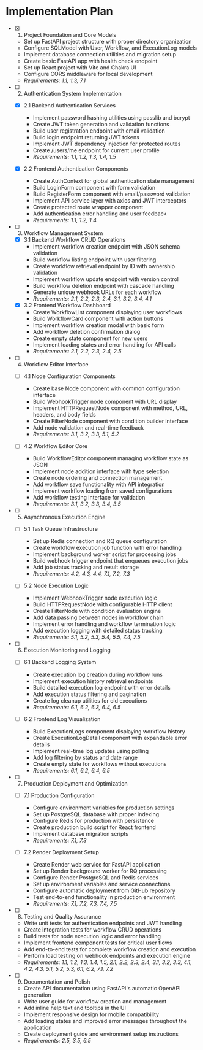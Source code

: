 # Implementation Plan

- [x] 1. Project Foundation and Core Models
  - Set up FastAPI project structure with proper directory organization
  - Configure SQLModel with User, Workflow, and ExecutionLog models
  - Implement database connection utilities and migration setup
  - Create basic FastAPI app with health check endpoint
  - Set up React project with Vite and Chakra UI
  - Configure CORS middleware for local development
  - _Requirements: 1.1, 1.3, 7.1_

- [ ] 2. Authentication System Implementation
  - [x] 2.1 Backend Authentication Services
    - Implement password hashing utilities using passlib and bcrypt
    - Create JWT token generation and validation functions
    - Build user registration endpoint with email validation
    - Build login endpoint returning JWT tokens
    - Implement JWT dependency injection for protected routes
    - Create /users/me endpoint for current user profile
    - _Requirements: 1.1, 1.2, 1.3, 1.4, 1.5_

  - [x] 2.2 Frontend Authentication Components


    - Create AuthContext for global authentication state management
    - Build LoginForm component with form validation
    - Build RegisterForm component with email/password validation
    - Implement API service layer with axios and JWT interceptors
    - Create protected route wrapper component
    - Add authentication error handling and user feedback
    - _Requirements: 1.1, 1.2, 1.4_

- [ ] 3. Workflow Management System
  - [x] 3.1 Backend Workflow CRUD Operations
    - Implement workflow creation endpoint with JSON schema validation
    - Build workflow listing endpoint with user filtering
    - Create workflow retrieval endpoint by ID with ownership validation
    - Implement workflow update endpoint with version control
    - Build workflow deletion endpoint with cascade handling
    - Generate unique webhook URLs for each workflow
    - _Requirements: 2.1, 2.2, 2.3, 2.4, 3.1, 3.2, 3.4, 4.1_
  - [x] 3.2 Frontend Workflow Dashboard
    - Create WorkflowList component displaying user workflows
    - Build WorkflowCard component with action buttons
    - Implement workflow creation modal with basic form
    - Add workflow deletion confirmation dialog
    - Create empty state component for new users
    - Implement loading states and error handling for API calls
    - _Requirements: 2.1, 2.2, 2.3, 2.4, 2.5_

- [ ] 4. Workflow Editor Interface
  - [ ] 4.1 Node Configuration Components
    - Create base Node component with common configuration interface
    - Build WebhookTrigger node component with URL display
    - Implement HTTPRequestNode component with method, URL, headers, and body fields
    - Create FilterNode component with condition builder interface
    - Add node validation and real-time feedback
    - _Requirements: 3.1, 3.2, 3.3, 5.1, 5.2_

  - [ ] 4.2 Workflow Editor Core
    - Build WorkflowEditor component managing workflow state as JSON
    - Implement node addition interface with type selection
    - Create node ordering and connection management
    - Add workflow save functionality with API integration
    - Implement workflow loading from saved configurations
    - Add workflow testing interface for validation
    - _Requirements: 3.1, 3.2, 3.3, 3.4, 3.5_

- [ ] 5. Asynchronous Execution Engine
  - [ ] 5.1 Task Queue Infrastructure
    - Set up Redis connection and RQ queue configuration
    - Create workflow execution job function with error handling
    - Implement background worker script for processing jobs
    - Build webhook trigger endpoint that enqueues execution jobs
    - Add job status tracking and result storage
    - _Requirements: 4.2, 4.3, 4.4, 7.1, 7.2, 7.3_

  - [ ] 5.2 Node Execution Logic
    - Implement WebhookTrigger node execution logic
    - Build HTTPRequestNode with configurable HTTP client
    - Create FilterNode with condition evaluation engine
    - Add data passing between nodes in workflow chain
    - Implement error handling and workflow termination logic
    - Add execution logging with detailed status tracking
    - _Requirements: 5.1, 5.2, 5.3, 5.4, 5.5, 7.4, 7.5_

- [ ] 6. Execution Monitoring and Logging
  - [ ] 6.1 Backend Logging System
    - Create execution log creation during workflow runs
    - Implement execution history retrieval endpoints
    - Build detailed execution log endpoint with error details
    - Add execution status filtering and pagination
    - Create log cleanup utilities for old executions
    - _Requirements: 6.1, 6.2, 6.3, 6.4, 6.5_

  - [ ] 6.2 Frontend Log Visualization
    - Build ExecutionLogs component displaying workflow history
    - Create ExecutionLogDetail component with expandable error details
    - Implement real-time log updates using polling
    - Add log filtering by status and date range
    - Create empty state for workflows without executions
    - _Requirements: 6.1, 6.2, 6.4, 6.5_

- [ ] 7. Production Deployment and Optimization
  - [ ] 7.1 Production Configuration
    - Configure environment variables for production settings
    - Set up PostgreSQL database with proper indexing
    - Configure Redis for production with persistence
    - Create production build script for React frontend
    - Implement database migration scripts
    - _Requirements: 7.1, 7.3_

  - [ ] 7.2 Render Deployment Setup
    - Create Render web service for FastAPI application
    - Set up Render background worker for RQ processing
    - Configure Render PostgreSQL and Redis services
    - Set up environment variables and service connections
    - Configure automatic deployment from GitHub repository
    - Test end-to-end functionality in production environment
    - _Requirements: 7.1, 7.2, 7.3, 7.4, 7.5_

- [ ] 8. Testing and Quality Assurance
  - Write unit tests for authentication endpoints and JWT handling
  - Create integration tests for workflow CRUD operations
  - Build tests for node execution logic and error handling
  - Implement frontend component tests for critical user flows
  - Add end-to-end tests for complete workflow creation and execution
  - Perform load testing on webhook endpoints and execution engine
  - _Requirements: 1.1, 1.2, 1.3, 1.4, 1.5, 2.1, 2.2, 2.3, 2.4, 3.1, 3.2, 3.3, 4.1, 4.2, 4.3, 5.1, 5.2, 5.3, 6.1, 6.2, 7.1, 7.2_

- [ ] 9. Documentation and Polish
  - Create API documentation using FastAPI's automatic OpenAPI generation
  - Write user guide for workflow creation and management
  - Add inline help text and tooltips in the UI
  - Implement responsive design for mobile compatibility
  - Add loading states and improved error messages throughout the application
  - Create deployment guide and environment setup instructions
  - _Requirements: 2.5, 3.5, 6.5_